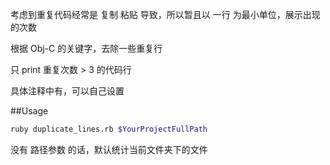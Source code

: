 考虑到重复代码经常是 复制 粘贴 导致，所以暂且以 一行 为最小单位，展示出现的次数  

根据 Obj-C 的关键字，去除一些重复行  

只 print 重复次数 > 3 的代码行

具体注释中有，可以自己设置

##Usage

```bash
ruby duplicate_lines.rb $YourProjectFullPath
```

没有 路径参数 的话，默认统计当前文件夹下的文件